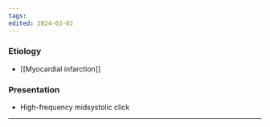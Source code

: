 ```yaml
---
tags: 
edited: 2024-03-02
---
```

### Etiology
- [[Myocardial infarction]] 
### Presentation
- High-frequency midsystolic click 

---
